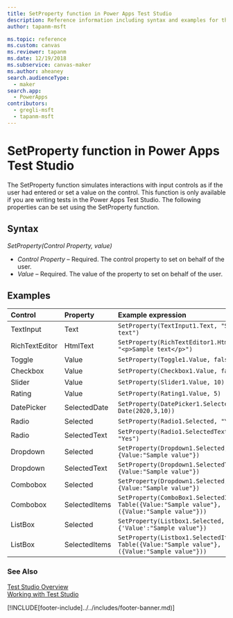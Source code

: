 ```yaml
---
title: SetProperty function in Power Apps Test Studio
description: Reference information including syntax and examples for the SetProperty function in Power Apps Test Studio.
author: tapanm-msft

ms.topic: reference
ms.custom: canvas
ms.reviewer: tapanm
ms.date: 12/19/2018
ms.subservice: canvas-maker
ms.author: aheaney
search.audienceType: 
  - maker
search.app: 
  - PowerApps
contributors:
  - gregli-msft
  - tapanm-msft
---
```

# SetProperty function in Power Apps Test Studio

The SetProperty function simulates interactions with input controls as if the user had entered or set a value on the control. This function is only available if you are writing tests in the Power Apps Test Studio. The following properties can be set using the SetProperty function.

## Syntax

*SetProperty(Control Property, value)*

- *Control Property* – Required. The control property to set on behalf of the user.
- *Value* – Required. The value of the property to set on behalf of the user. 

## Examples

| Control	| Property	| Example expression
| :- | :- | :-
| TextInput	| Text	| ```SetProperty(TextInput1.Text, "Sample text")```
| RichTextEditor	| HtmlText	| ```SetProperty(RichTextEditor1.HtmlText, "<p>Sample text</p>")```
| Toggle	| Value	| ```SetProperty(Toggle1.Value, false)```
| Checkbox	| Value	| ```SetProperty(Checkbox1.Value, false)```
| Slider	| Value	| ```SetProperty(Slider1.Value, 10)```
| Rating	| Value	| ```SetProperty(Rating1.Value, 5)```
| DatePicker	| SelectedDate	| ```SetProperty(DatePicker1.SelectedDate, Date(2020,3,10))```
| Radio	| Selected	| ```SetProperty(Radio1.Selected, "Yes")```
| Radio | SelectedText | ```SetProperty(Radio1.SelectedText, "Yes")```
| Dropdown | Selected | ```SetProperty(Dropdown1.Selected, {Value:"Sample value"})```
| Dropdown | SelectedText | ```SetProperty(Dropdown1.SelectedText, {Value:"Sample value"})```
| Combobox | Selected | ```SetProperty(Dropdown1.Selected, {Value:"Sample value"})```
| Combobox | SelectedItems | ```SetProperty(ComboBox1.SelectedItems, Table({Value:"Sample value"},({Value:"Sample value"}))```
| ListBox | Selected | ```SetProperty(Listbox1.Selected, {'Value':"Sample value"})```
| ListBox | SelectedItems | ```SetProperty(Listbox1.SelectedItems, Table({Value:"Sample value"},({Value:"Sample value"}))```

### See Also

[Test Studio Overview](/power-apps/maker/canvas-apps/test-studio.md) <br>
[Working with Test Studio](/power-apps/maker/canvas-apps/working-with-test-studio.md)

[!INCLUDE[footer-include]../../includes/footer-banner.md)]